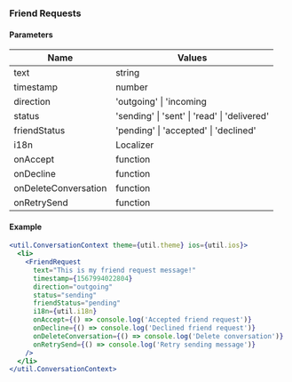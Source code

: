 ### Friend Requests

#### Parameters

| Name                 | Values                                       |
| -------------------- | -------------------------------------------- |
| text                 | string                                       |
| timestamp            | number                                       |
| direction            | 'outgoing' \| 'incoming                      |
| status               | 'sending' \| 'sent' \| 'read' \| 'delivered' |
| friendStatus         | 'pending' \| 'accepted' \| 'declined'        |
| i18n                 | Localizer                                    |
| onAccept             | function                                     |
| onDecline            | function                                     |
| onDeleteConversation | function                                     |
| onRetrySend          | function                                     |

#### Example

```jsx
<util.ConversationContext theme={util.theme} ios={util.ios}>
  <li>
    <FriendRequest
      text="This is my friend request message!"
      timestamp={1567994022804}
      direction="outgoing"
      status="sending"
      friendStatus="pending"
      i18n={util.i18n}
      onAccept={() => console.log('Accepted friend request')}
      onDecline={() => console.log('Declined friend request')}
      onDeleteConversation={() => console.log('Delete conversation')}
      onRetrySend={() => console.log('Retry sending message')}
    />
  </li>
</util.ConversationContext>
```
